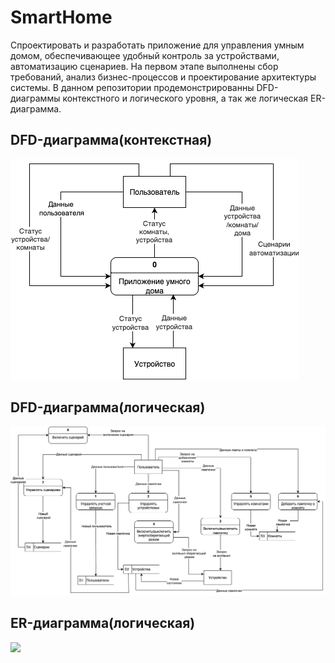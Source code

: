# SmartHome
Спроектировать и разработать приложение для управления умным домом, обеспечивающее удобный контроль за устройствами, автоматизацию сценариев. На первом этапе выполнены сбор требований, анализ бизнес-процессов и проектирование архитектуры системы.
В данном репозитории продемонстрированны DFD-диаграммы контекстного и логического уровня, а так же логическая ER-диаграмма.

## DFD-диаграмма(контекстная)
![](./img/DFD_Контекстная.png)

## DFD-диаграмма(логическая)
![](./img/DFD_Логическая.png)

## ER-диаграмма(логическая)
![](./img/ER_диаграмма.png)


